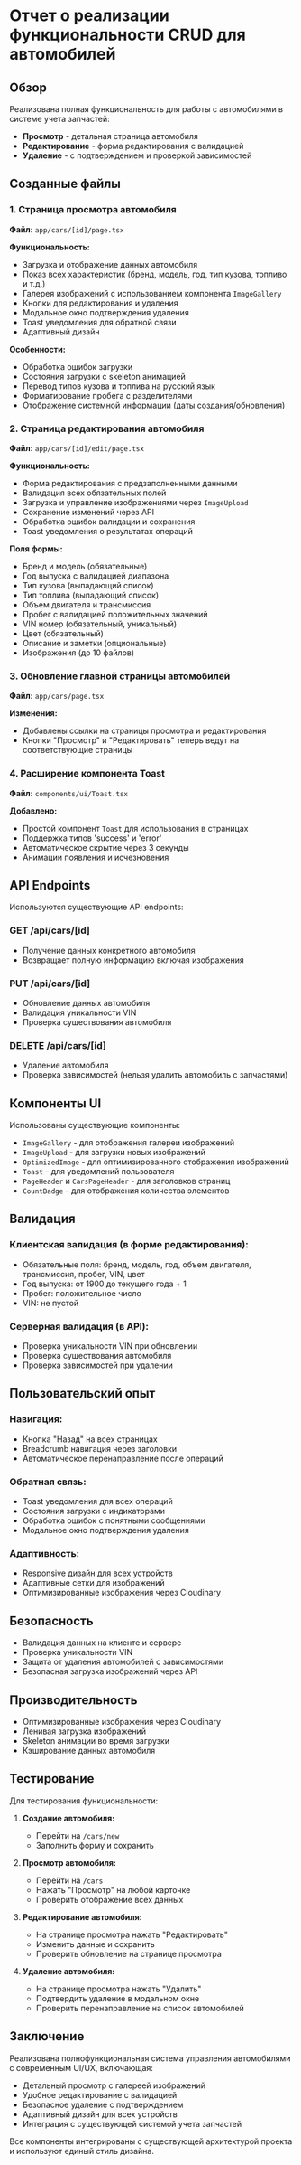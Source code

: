 # Отчет о реализации функциональности CRUD для автомобилей

## Обзор

Реализована полная функциональность для работы с автомобилями в системе учета запчастей:
- **Просмотр** - детальная страница автомобиля
- **Редактирование** - форма редактирования с валидацией
- **Удаление** - с подтверждением и проверкой зависимостей

## Созданные файлы

### 1. Страница просмотра автомобиля
**Файл:** `app/cars/[id]/page.tsx`

**Функциональность:**
- Загрузка и отображение данных автомобиля
- Показ всех характеристик (бренд, модель, год, тип кузова, топливо и т.д.)
- Галерея изображений с использованием компонента `ImageGallery`
- Кнопки для редактирования и удаления
- Модальное окно подтверждения удаления
- Toast уведомления для обратной связи
- Адаптивный дизайн

**Особенности:**
- Обработка ошибок загрузки
- Состояния загрузки с skeleton анимацией
- Перевод типов кузова и топлива на русский язык
- Форматирование пробега с разделителями
- Отображение системной информации (даты создания/обновления)

### 2. Страница редактирования автомобиля
**Файл:** `app/cars/[id]/edit/page.tsx`

**Функциональность:**
- Форма редактирования с предзаполненными данными
- Валидация всех обязательных полей
- Загрузка и управление изображениями через `ImageUpload`
- Сохранение изменений через API
- Обработка ошибок валидации и сохранения
- Toast уведомления о результатах операций

**Поля формы:**
- Бренд и модель (обязательные)
- Год выпуска с валидацией диапазона
- Тип кузова (выпадающий список)
- Тип топлива (выпадающий список)
- Объем двигателя и трансмиссия
- Пробег с валидацией положительных значений
- VIN номер (обязательный, уникальный)
- Цвет (обязательный)
- Описание и заметки (опциональные)
- Изображения (до 10 файлов)

### 3. Обновление главной страницы автомобилей
**Файл:** `app/cars/page.tsx`

**Изменения:**
- Добавлены ссылки на страницы просмотра и редактирования
- Кнопки "Просмотр" и "Редактировать" теперь ведут на соответствующие страницы

### 4. Расширение компонента Toast
**Файл:** `components/ui/Toast.tsx`

**Добавлено:**
- Простой компонент `Toast` для использования в страницах
- Поддержка типов 'success' и 'error'
- Автоматическое скрытие через 3 секунды
- Анимации появления и исчезновения

## API Endpoints

Используются существующие API endpoints:

### GET /api/cars/[id]
- Получение данных конкретного автомобиля
- Возвращает полную информацию включая изображения

### PUT /api/cars/[id]
- Обновление данных автомобиля
- Валидация уникальности VIN
- Проверка существования автомобиля

### DELETE /api/cars/[id]
- Удаление автомобиля
- Проверка зависимостей (нельзя удалить автомобиль с запчастями)

## Компоненты UI

Использованы существующие компоненты:
- `ImageGallery` - для отображения галереи изображений
- `ImageUpload` - для загрузки новых изображений
- `OptimizedImage` - для оптимизированного отображения изображений
- `Toast` - для уведомлений пользователя
- `PageHeader` и `CarsPageHeader` - для заголовков страниц
- `CountBadge` - для отображения количества элементов

## Валидация

### Клиентская валидация (в форме редактирования):
- Обязательные поля: бренд, модель, год, объем двигателя, трансмиссия, пробег, VIN, цвет
- Год выпуска: от 1900 до текущего года + 1
- Пробег: положительное число
- VIN: не пустой

### Серверная валидация (в API):
- Проверка уникальности VIN при обновлении
- Проверка существования автомобиля
- Проверка зависимостей при удалении

## Пользовательский опыт

### Навигация:
- Кнопка "Назад" на всех страницах
- Breadcrumb навигация через заголовки
- Автоматическое перенаправление после операций

### Обратная связь:
- Toast уведомления для всех операций
- Состояния загрузки с индикаторами
- Обработка ошибок с понятными сообщениями
- Модальное окно подтверждения удаления

### Адаптивность:
- Responsive дизайн для всех устройств
- Адаптивные сетки для изображений
- Оптимизированные изображения через Cloudinary

## Безопасность

- Валидация данных на клиенте и сервере
- Проверка уникальности VIN
- Защита от удаления автомобилей с зависимостями
- Безопасная загрузка изображений через API

## Производительность

- Оптимизированные изображения через Cloudinary
- Ленивая загрузка изображений
- Skeleton анимации во время загрузки
- Кэширование данных автомобиля

## Тестирование

Для тестирования функциональности:

1. **Создание автомобиля:**
   - Перейти на `/cars/new`
   - Заполнить форму и сохранить

2. **Просмотр автомобиля:**
   - Перейти на `/cars`
   - Нажать "Просмотр" на любой карточке
   - Проверить отображение всех данных

3. **Редактирование автомобиля:**
   - На странице просмотра нажать "Редактировать"
   - Изменить данные и сохранить
   - Проверить обновление на странице просмотра

4. **Удаление автомобиля:**
   - На странице просмотра нажать "Удалить"
   - Подтвердить удаление в модальном окне
   - Проверить перенаправление на список автомобилей

## Заключение

Реализована полнофункциональная система управления автомобилями с современным UI/UX, включающая:
- Детальный просмотр с галереей изображений
- Удобное редактирование с валидацией
- Безопасное удаление с подтверждением
- Адаптивный дизайн для всех устройств
- Интеграция с существующей системой учета запчастей

Все компоненты интегрированы с существующей архитектурой проекта и используют единый стиль дизайна.
